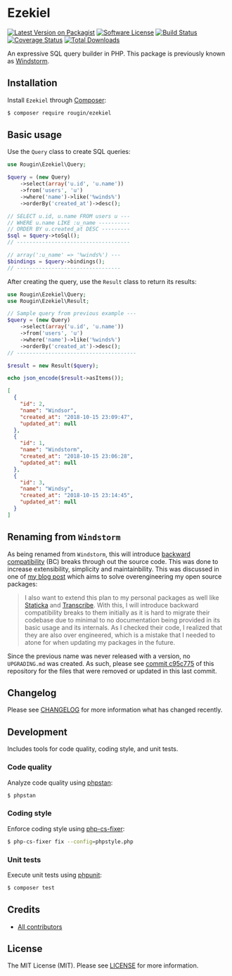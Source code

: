 # Ezekiel

[![Latest Version on Packagist][ico-version]][link-packagist]
[![Software License][ico-license]][link-license]
[![Build Status][ico-build]][link-build]
[![Coverage Status][ico-coverage]][link-coverage]
[![Total Downloads][ico-downloads]][link-downloads]

An expressive SQL query builder in PHP. This package is previously known as [Windstorm](https://github.com/rougin/ezekiel/tree/c95c77506087db19033997d1e752ce01c9294056).

## Installation

Install `Ezekiel` through [Composer](https://getcomposer.org/):

``` bash
$ composer require rougin/ezekiel
```

## Basic usage

Use the `Query` class to create SQL queries:

``` php
use Rougin\Ezekiel\Query;

$query = (new Query)
    ->select(array('u.id', 'u.name'))
    ->from('users', 'u')
    ->where('name')->like('%winds%')
    ->orderBy('created_at')->desc();

// SELECT u.id, u.name FROM users u ---
// WHERE u.name LIKE :u_name ----------
// ORDER BY u.created_at DESC ---------
$sql = $query->toSql();
// ------------------------------------

// array(':u_name' => '%winds%') ---
$bindings = $query->bindings();
// ---------------------------------
```

After creating the query, use the `Result` class to return its results:

``` php
use Rougin\Ezekiel\Query;
use Rougin\Ezekiel\Result;

// Sample query from previous example ---
$query = (new Query)
    ->select(array('u.id', 'u.name'))
    ->from('users', 'u')
    ->where('name')->like('%winds%')
    ->orderBy('created_at')->desc();
// --------------------------------------

$result = new Result($query);

echo json_encode($result->asItems());
```

``` json
[
  {
    "id": 2,
    "name": "Windsor",
    "created_at": "2018-10-15 23:09:47",
    "updated_at": null
  },
  {
    "id": 1,
    "name": "Windstorm",
    "created_at": "2018-10-15 23:06:28",
    "updated_at": null
  },
  {
    "id": 3,
    "name": "Windsy",
    "created_at": "2018-10-15 23:14:45",
    "updated_at": null
  }
]
```

## Renaming from `Windstorm`

As being renamed from `Windstorm`, this will introduce [backward compatibility](https://en.wikipedia.org/wiki/Backward_compatibility) (BC) breaks through out the source code. This was done to increase extensibility, simplicity and maintainbility. This was discussed in one of [my blog post](https://roug.in/hello-world-again/) which aims to solve overengineering my open source packages:

> I also want to extend this plan to my personal packages as well like [Staticka](https://github.com/staticka/staticka) and [Transcribe](https://github.com/rougin/transcribe). With this, I will introduce backward compatibility breaks to them initially as it is hard to migrate their codebase due to minimal to no documentation being provided in its basic usage and its internals. As I checked their code, I realized that they are also over engineered, which is a mistake that I needed to atone for when updating my packages in the future.

Since the previous name was never released with a version, no `UPGRADING.md` was created. As such, please see [commit c95c775](https://github.com/rougin/ezekiel/tree/c95c77506087db19033997d1e752ce01c9294056) of this repository for the files that were removed or updated in this last commit.

## Changelog

Please see [CHANGELOG][link-changelog] for more information what has changed recently.

## Development

Includes tools for code quality, coding style, and unit tests.

### Code quality

Analyze code quality using [phpstan](https://phpstan.org/):

``` bash
$ phpstan
```

### Coding style

Enforce coding style using [php-cs-fixer](https://cs.symfony.com/):

``` bash
$ php-cs-fixer fix --config=phpstyle.php
```

### Unit tests

Execute unit tests using [phpunit](https://phpunit.de/index.html):

``` bash
$ composer test
```

## Credits

- [All contributors][link-contributors]

## License

The MIT License (MIT). Please see [LICENSE][link-license] for more information.

[ico-build]: https://img.shields.io/github/actions/workflow/status/rougin/ezekiel/build.yml?style=flat-square
[ico-coverage]: https://img.shields.io/codecov/c/github/rougin/ezekiel?style=flat-square
[ico-downloads]: https://img.shields.io/packagist/dt/rougin/ezekiel.svg?style=flat-square
[ico-license]: https://img.shields.io/badge/license-MIT-brightgreen.svg?style=flat-square
[ico-version]: https://img.shields.io/packagist/v/rougin/ezekiel.svg?style=flat-square

[link-build]: https://github.com/rougin/ezekiel/actions
[link-changelog]: https://github.com/rougin/ezekiel/blob/master/CHANGELOG.md
[link-contributors]: https://github.com/rougin/ezekiel/contributors
[link-coverage]: https://app.codecov.io/gh/rougin/ezekiel
[link-downloads]: https://packagist.org/packages/rougin/ezekiel
[link-license]: https://github.com/rougin/ezekiel/blob/master/LICENSE.md
[link-packagist]: https://packagist.org/packages/rougin/ezekiel
